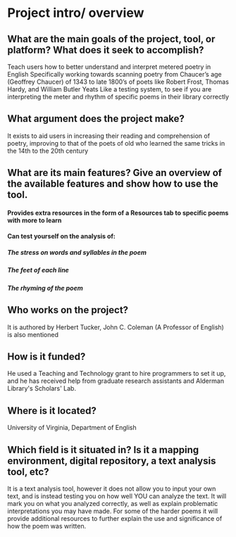 # Project intro/ overview
## What are the main goals of the project, tool, or platform? What does it seek to accomplish?
Teach users how to better understand and interpret metered poetry in English
Specifically working towards scanning poetry from Chaucer’s age (Geoffrey Chaucer) of 1343 to late 1800’s of poets like Robert Frost, Thomas Hardy, and William Butler Yeats
Like a testing system, to see if you are interpreting the meter and rhythm of specific poems in their library correctly
## What argument does the project make?
It exists to aid users in increasing their reading and comprehension of poetry, improving to that of the poets of old who learned the same tricks in the 14th to the 20th century
## What are its main features?  Give an overview of the available features and show how to use the tool.
#### Provides extra resources in the form of a Resources tab to specific poems with more to learn
#### Can test yourself on the analysis of:
##### The stress on words and syllables in the poem
##### The feet of each line
##### The rhyming of the poem
## Who works on the project?
It is authored by Herbert Tucker,
John C. Coleman (A Professor of English) is also mentioned
## How is it funded?
He used a Teaching and Technology grant to hire programmers to set it up, and he has received help from graduate research assistants and Alderman Library's Scholars' Lab.
## Where is it located?
University of Virginia, Department of English
## Which field is it situated in?  Is it a mapping environment, digital repository, a text analysis tool, etc?
It is a text analysis tool, however it does not allow you to input your own text, and is instead testing you on how well YOU can analyze the text.
It will mark you on what you analyzed correctly, as well as explain problematic interpretations you may have made. For some of the harder poems it will provide additional
resources to further explain the use and significance of how the poem was written.
